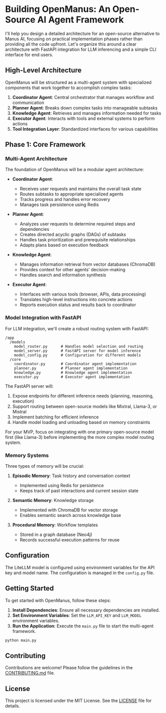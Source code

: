 # Building OpenManus: An Open-Source AI Agent Framework

I'll help you design a detailed architecture for an open-source alternative to Manus AI, focusing on practical implementation phases rather than providing all the code upfront. Let's organize this around a clear architecture with FastAPI integration for LLM inferencing and a simple CLI interface for end users.

## High-Level Architecture

OpenManus will be structured as a multi-agent system with specialized components that work together to accomplish complex tasks:

1. **Coordinator Agent**: Central orchestrator that manages workflow and communication
2. **Planner Agent**: Breaks down complex tasks into manageable subtasks
3. **Knowledge Agent**: Retrieves and manages information needed for tasks
4. **Executor Agent**: Interacts with tools and external systems to perform actions
5. **Tool Integration Layer**: Standardized interfaces for various capabilities

## Phase 1: Core Framework

### Multi-Agent Architecture

The foundation of OpenManus will be a modular agent architecture:

- **Coordinator Agent**:
  - Receives user requests and maintains the overall task state
  - Routes subtasks to appropriate specialized agents
  - Tracks progress and handles error recovery
  - Manages task persistence using Redis

- **Planner Agent**:
  - Analyzes user requests to determine required steps and dependencies
  - Creates directed acyclic graphs (DAGs) of subtasks
  - Handles task prioritization and prerequisite relationships
  - Adapts plans based on execution feedback

- **Knowledge Agent**:
  - Manages information retrieval from vector databases (ChromaDB)
  - Provides context for other agents' decision-making
  - Handles search and information synthesis

- **Executor Agent**:
  - Interfaces with various tools (browser, APIs, data processing)
  - Translates high-level instructions into concrete actions
  - Reports execution status and results back to coordinator

### Model Integration with FastAPI

For LLM integration, we'll create a robust routing system with FastAPI:

```
/app
  /models
    model_router.py      # Handles model selection and routing
    model_server.py      # FastAPI server for model inference
    model_config.py      # Configuration for different models
  /core
    coordinator.py       # Coordinator agent implementation
    planner.py           # Planner agent implementation
    knowledge.py         # Knowledge agent implementation
    executor.py          # Executor agent implementation
```

The FastAPI server will:
1. Expose endpoints for different inference needs (planning, reasoning, execution)
2. Support routing between open-source models like Mixtral, Llama-3, or Mistral
3. Implement batching for efficient inference
4. Handle model loading and unloading based on memory constraints

For your MVP, focus on integrating with one primary open-source model first (like Llama-3) before implementing the more complex model routing system.

### Memory Systems

Three types of memory will be crucial:

1. **Episodic Memory**: Task history and conversation context
   - Implemented using Redis for persistence
   - Keeps track of past interactions and current session state

2. **Semantic Memory**: Knowledge storage
   - Implemented with ChromaDB for vector storage
   - Enables semantic search across knowledge base

3. **Procedural Memory**: Workflow templates
   - Stored in a graph database (Neo4j)
   - Records successful execution patterns for reuse

## Configuration

The LiteLLM model is configured using environment variables for the API key and model name. The configuration is managed in the `config.py` file.

## Getting Started

To get started with OpenManus, follow these steps:

1. **Install Dependencies**: Ensure all necessary dependencies are installed.
2. **Set Environment Variables**: Set the `LLM_API_KEY` and `LLM_MODEL` environment variables.
3. **Run the Application**: Execute the `main.py` file to start the multi-agent framework.

```bash
python main.py
```

## Contributing

Contributions are welcome! Please follow the guidelines in the [CONTRIBUTING.md](CONTRIBUTING.md) file.

## License

This project is licensed under the MIT License. See the [LICENSE](LICENSE) file for details.
